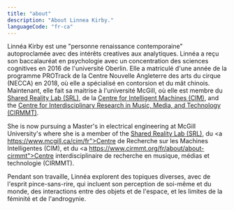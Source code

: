 ```yaml
---
title: "about"
description: "About Linnea Kirby."
languageCode: "fr-ca"
---
```


Linnéa Kirby est une "personne renaissance contemporaine" autoproclamée avec des intérêts creatives aux analytiques. Linnéa a reçu son baccalauréat en psychologie avec un concentration des sciences cognitives en 2016 de l'université Oberlin. Elle a matriculé d'une année de la programme PROTrack de la Centre Nouvelle Angleterre des arts du cirque (NECCA) en 2018, où elle a spécialisé en contorsion et du mât chinois. Maintenant, elle fait sa maitrise à l'université McGill, où elle est membre du <a href="https://srl.mcgill.ca/">Shared Reality Lab (SRL)</a>, de la <a href="https://www.mcgill.ca/cim/">Centre for Intelligent Machines (CIM)</a>, and the <a href="https://www.cirmmt.org/en">Centre for Interdisciplinary Research in Music, Media, and Technology (CIRMMT)</a>.

She is now pursuing a Master's in electrical engineering at McGill University's where she is a member of the <a href="https://srl.mcgill.ca/">Shared Reality Lab (SRL)</a>, du <a https://www.mcgill.ca/cim/fr">Centre de Recherche sur les Machines Intelligentes (CIM)</a>, et du <a https://www.cirmmt.org/fr/about/about-cirmmt">Centre interdisciplinaire de recherche en musique, médias et technologie (CIRMMT)</a>.

Pendant son travaille, Linnéa explorent des topiques diverses, avec de l'esprit pince-sans-rire, qui incluent son perception de soi-même et du monde, des interactions entre des objets et de l'espace, et les limites de la féminité et de l'androgynie.